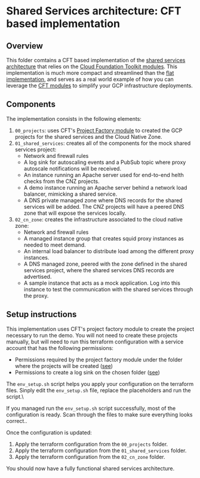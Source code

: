 # Shared Services architecture: CFT based implementation

## Overview

This folder comtains a CFT based implementation of the [shared services architecture](../README.md) that relies on the [Cloud Foundation Toolkit modules](https://github.com/GoogleCloudPlatform/cloud-foundation-toolkit). This implementation is much more compact and streamlined than the [flat implementation](../terraform_flat), and serves as a real world example of how you can leverage the [CFT modules](https://github.com/terraform-google-modules) to simplify your GCP infrastructure deployments.

## Components

The implementation consists in the following elements:

1. `00_projects`: uses CFT's [Project Factory module](https://github.com/terraform-google-modules/terraform-google-project-factory) to created the GCP projects for the shared services and the Cloud Native Zone.
2. `01_shared_services`: creates all of the components for the mock shared services project:
    * Network and firewall rules
    * A log sink for autoscaling events and a PubSub topic where proxy autoscale notifications will be received.
    * An instance running an Apache server used for end-to-end helth checks from the CNZ projects.
    * A demo instance running an Apache server behind a network load balancer, mimicking a shared service.
    * A DNS private managed zone where DNS records for the shared services will be added. The CNZ projects will have a peered DNS zone that will expose the services locally.
3. `02_cn_zone`: creates the infrastructure associated to the cloud native zone:
    * Network and firewall rules
    * A managed instance group that creates squid proxy instances as needed to meet demand.
    * An internal load balancer to distribute load among the different proxy instances.
    * A DNS managed zone, peered with the zone defined in the shared services project, where the shared services DNS records are advertised.
    * A sample instance that acts as a mock application. Log into this instance to test the communication with the shared services through the proxy.

## Setup instructions

This implementation uses CFT's project factory module to create the project necessary to run the demo. You will not need to create these projects manually, but will need to run this terraform configuration with a service account that has the following permissions:

 * Permissions required by the project factory module under the folder where the projects will be created ([see](https://github.com/terraform-google-modules/terraform-google-project-factory#permissions))
 * Permissions to create a log sink on the chosen folder ([see](https://github.com/terraform-google-modules/terraform-google-event-function/tree/master/modules/event-folder-log-entry#iam-roles))

The `env_setup.sh` script helps you apply your configuration on the terraform files. Sinply edit the `env_setup.sh` file, replace the placeholders and run the script.\

If you managed run the `env_setup.sh` script successfully, most of the configuration is ready. Scan through the files to make sure everything looks correct..

Once the configuration is updated:

1. Apply the terraform configuration from the `00_projects` folder.
2. Apply the terraform configuration from the `01_shared_services` folder.
3. Apply the terraform configuration from the `02_cn_zone` folder.

You should now have a fully functional shared services architecture. 
